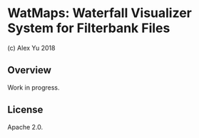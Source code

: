# WatMaps: Waterfall Visualizer System for Filterbank Files
(c) Alex Yu 2018

## Overview
Work in progress.

## License
Apache 2.0.
